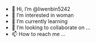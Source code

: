 - 👋 Hi, I’m @liwenbin5242
- 👀 I’m interested in woman
- 🌱 I’m currently learning 
- 💞️ I’m looking to collaborate on ...
- 📫 How to reach me ...

<!---
liwenbin5242/liwenbin5242 is a ✨ special ✨ repository because its `README.md` (this file) appears on your GitHub profile.
You can click the Preview link to take a look at your changes.
--->
